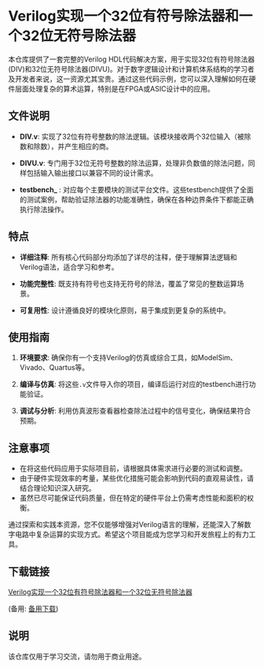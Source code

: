 # Verilog实现一个32位有符号除法器和一个32位无符号除法器

本仓库提供了一套完整的Verilog HDL代码解决方案，用于实现32位有符号除法器(DIV)和32位无符号除法器(DIVU)。对于数字逻辑设计和计算机体系结构的学习者及开发者来说，这一资源尤其宝贵。通过这些代码示例，您可以深入理解如何在硬件层面处理复杂的算术运算，特别是在FPGA或ASIC设计中的应用。

## 文件说明

- **DIV.v**: 实现了32位有符号整数的除法逻辑。该模块接收两个32位输入（被除数和除数），并产生相应的商。
  
- **DIVU.v**: 专门用于32位无符号整数的除法运算，处理非负数值的除法问题，同样包括输入输出接口以兼容不同的设计需求。
  
- **testbench_** : 对应每个主要模块的测试平台文件。这些testbench提供了全面的测试案例，帮助验证除法器的功能准确性，确保在各种边界条件下都能正确执行除法操作。

## 特点

- **详细注释**: 所有核心代码部分均添加了详尽的注释，便于理解算法逻辑和Verilog语法，适合学习和参考。
  
- **功能完整性**: 既支持有符号也支持无符号的除法，覆盖了常见的整数运算场景。
  
- **可复用性**: 设计遵循良好的模块化原则，易于集成到更复杂的系统中。

## 使用指南

1. **环境要求**: 确保你有一个支持Verilog的仿真或综合工具，如ModelSim、Vivado、Quartus等。
   
2. **编译与仿真**: 将这些`.v`文件导入你的项目，编译后运行对应的testbench进行功能验证。
   
3. **调试与分析**: 利用仿真波形查看器检查除法过程中的信号变化，确保结果符合预期。

## 注意事项

- 在将这些代码应用于实际项目前，请根据具体需求进行必要的测试和调整。
- 由于硬件实现效率的考量，某些优化措施可能会影响到代码的直观易读性，请结合理论知识深入研究。
- 虽然已尽可能保证代码质量，但在特定的硬件平台上仍需考虑性能和面积的权衡。

通过探索和实践本资源，您不仅能够增强对Verilog语言的理解，还能深入了解数字电路中复杂运算的实现方式。希望这个项目能成为您学习和开发旅程上的有力工具。

## 下载链接
[Verilog实现一个32位有符号除法器和一个32位无符号除法器](https://pan.quark.cn/s/bd327b66f3a9) 

(备用: [备用下载](https://pan.baidu.com/s/1nDNlakw-cm56kj4Ul6tbXg?pwd=1234))

## 说明

该仓库仅用于学习交流，请勿用于商业用途。

